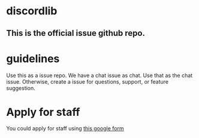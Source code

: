 # discordlib

## This is the official issue github repo.

# guidelines

Use this as a issue repo. We have a chat issue as chat. Use that as the chat issue. Otherwise, create a issue for questions, support, or feature suggestion.

# Apply for staff
You could apply for staff using [this google form](https://forms.gle/JQf9nGsT2SyYTrG7A)

